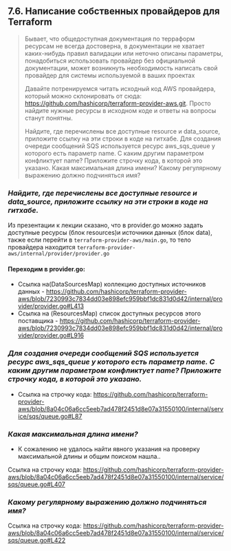 ## 7.6. Написание собственных провайдеров для Terraform

> Бывает, что
> общедоступная документация по терраформ ресурсам не всегда достоверна,
> в документации не хватает каких-нибудь правил валидации или неточно описаны параметры,
> понадобиться использовать провайдер без официальной документации,
> может возникнуть необходимость написать свой провайдер для системы используемой в ваших проектах
>	
> Давайте потренируемся читать исходный код AWS провайдера, который можно склонировать от сюда: https://github.com/hashicorp/terraform-provider-aws.git. 
> Просто найдите нужные ресурсы в исходном коде и ответы на вопросы станут понятны.
>
> Найдите, где перечислены все доступные resource и data_source, приложите ссылку на эти строки в коде на гитхабе.
> Для создания очереди сообщений SQS используется ресурс aws_sqs_queue у которого есть параметр name.
> С каким другим параметром конфликтует name? Приложите строчку кода, в которой это указано.
> Какая максимальная длина имени?
> Какому регулярному выражению должно подчиняться имя?
### *Найдите, где перечислены все доступные resource и data_source, приложите ссылку на эти строки в коде на гитхабе.*

Из презентации к лекции сказано, что в provider.go можно задать доступные ресурсы (блок resources)и источники данных (блок data), также если перейти в `terraform-provider-aws/main.go`, то тело провайдера находится `terraform-provider-aws/internal/provider/provider.go`

#### Переходим в provider.go: 
* Ссылка на(DataSourcesMap) коллекцию доступных источников данных - 
https://github.com/hashicorp/terraform-provider-aws/blob/7230993c7834dd03e898efc959bbf1dc831d0d42/internal/provider/provider.go#L413
* Ссылка на (ResourcesMap) список доступных ресурсов этого поставщика -
https://github.com/hashicorp/terraform-provider-aws/blob/7230993c7834dd03e898efc959bbf1dc831d0d42/internal/provider/provider.go#L916
				
### *Для создания очереди сообщений SQS используется ресурс aws_sqs_queue у которого есть параметр name.* *С каким другим параметром конфликтует name? Приложите строчку кода, в которой это указано.* 

* Ссылка на строчку кода: https://github.com/hashicorp/terraform-provider-aws/blob/8a04c06a6cc5eeb7ad478f2451d8e07a31550100/internal/service/sqs/queue.go#L87

### *Какая максимальная длина имени?*

* К сожалению не удалось найти явного указания на проверку максимальной длины и общим поиском нашла..

Ссылка на строчку кода: https://github.com/hashicorp/terraform-provider-aws/blob/8a04c06a6cc5eeb7ad478f2451d8e07a31550100/internal/service/sqs/queue.go#L407

###  *Какому регулярному выражению должно подчиняться имя?*
Ссылка на строчку кода: https://github.com/hashicorp/terraform-provider-aws/blob/8a04c06a6cc5eeb7ad478f2451d8e07a31550100/internal/service/sqs/queue.go#L422




